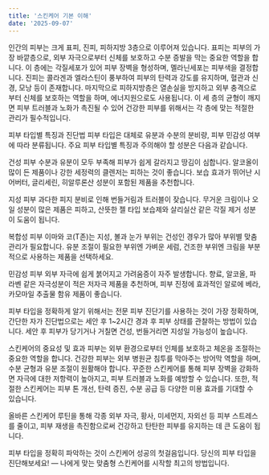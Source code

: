 ```yaml
---
title: '스킨케어 기본 이해'
date: '2025-09-07'
---
```


인간의 피부는 크게 표피, 진피, 피하지방 3층으로 이루어져 있습니다. 표피는 피부의 가장 바깥층으로, 외부 자극으로부터 신체를 보호하고 수분 증발을 막는 중요한 역할을 합니다. 이 층에는 각질세포가 있어 피부 장벽을 형성하며, 멜라닌세포는 피부색을 결정합니다. 진피는 콜라겐과 엘라스틴이 풍부하여 피부의 탄력과 강도를 유지하며, 혈관과 신경, 모낭 등이 존재합니다. 마지막으로 피하지방층은 열손실을 방지하고 외부 충격으로부터 신체를 보호하는 역할을 하며, 에너지원으로도 사용됩니다. 이 세 층의 균형이 깨지면 피부 트러블과 노화가 촉진될 수 있어 건강한 피부를 위해서는 각 층에 맞는 적절한 관리가 필수적입니다.

피부 타입별 특징과 진단법
피부 타입은 대체로 유분과 수분의 분비량, 피부 민감성 여부에 따라 분류됩니다. 주요 피부 타입별 특징과 주의해야 할 성분은 다음과 같습니다.

건성 피부
수분과 유분이 모두 부족해 피부가 쉽게 갈라지고 땅김이 심합니다. 알코올이 많이 든 제품이나 강한 세정력의 클렌저는 피하는 것이 좋습니다. 보습 효과가 뛰어난 시어버터, 글리세린, 히알루론산 성분이 포함된 제품을 추천합니다.

지성 피부
과다한 피지 분비로 인해 번들거림과 트러블이 잦습니다. 무거운 크림이나 오일 성분이 많은 제품은 피하고, 산뜻한 젤 타입 보습제와 살리실산 같은 각질 제거 성분이 도움이 됩니다.

복합성 피부
이마와 코(T존)는 지성, 볼과 눈가 부위는 건성인 경우가 많아 부위별 맞춤 관리가 필요합니다. 유분 조절이 필요한 부위엔 가벼운 세럼, 건조한 부위엔 크림을 부분적으로 사용하는 제품을 선택하세요.

민감성 피부
외부 자극에 쉽게 붉어지고 가려움증이 자주 발생합니다. 향료, 알코올, 파라벤 같은 자극성분이 적은 저자극 제품을 추천하며, 피부 진정에 효과적인 알로에 베라, 카모마일 추출물 함유 제품이 좋습니다.

피부 타입을 정확하게 알기 위해서는 전문 피부 진단기를 사용하는 것이 가장 정확하며, 간단한 자가 진단법으로는 세안 후 1~2시간 경과 후 피부 상태를 관찰하는 방법이 있습니다. 세안 후 피부가 당기거나 거칠면 건성, 번들거리면 지성일 가능성이 높습니다.

스킨케어의 중요성 및 효과
피부는 외부 환경으로부터 인체를 보호하고 체온을 조절하는 중요한 역할을 합니다. 건강한 피부는 외부 병원균 침투를 막아주는 방어막 역할을 하며, 수분 균형과 유분 조절이 원활해야 합니다. 꾸준한 스킨케어를 통해 피부 장벽을 강화하면 자극에 대한 저항력이 높아지고, 피부 트러블과 노화를 예방할 수 있습니다. 또한, 적절한 스킨케어는 피부 톤 개선, 탄력 증진, 수분 공급 등 다양한 미용 효과를 기대할 수 있습니다.

올바른 스킨케어 루틴을 통해 각종 외부 자극, 황사, 미세먼지, 자외선 등 피부 스트레스를 줄이고, 피부 재생을 촉진함으로써 건강하고 탄탄한 피부를 유지하는 데 큰 도움이 됩니다.

피부 타입을 정확히 파악하는 것이 스킨케어 성공의 첫걸음입니다.
당신의 피부 타입을 진단해보세요! — 나에게 맞는 맞춤형 스킨케어를 시작할 최고의 방법입니다.